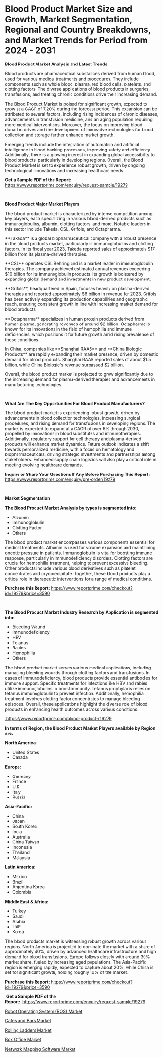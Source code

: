 <p><h1>Blood Product Market Size and Growth, Market Segmentation, Regional and Country Breakdowns, and Market Trends for Period from 2024 -  2031</h1></p><p><strong>Blood Product Market Analysis and Latest Trends</strong></p>
<p><p>Blood products are pharmaceutical substances derived from human blood, used for various medical treatments and procedures. They include components such as whole blood, plasma, red blood cells, platelets, and clotting factors. The diverse applications of blood products in surgeries, transfusions, and treating chronic conditions drive their increasing demand.</p><p>The Blood Product Market is poised for significant growth, expected to grow at a CAGR of 7.20% during the forecast period. This expansion can be attributed to several factors, including rising incidences of chronic diseases, advancements in transfusion medicine, and an aging population requiring more medical interventions. Moreover, the focus on improving blood donation drives and the development of innovative technologies for blood collection and storage further enhance market growth. </p><p>Emerging trends include the integration of automation and artificial intelligence in blood banking processes, improving safety and efficiency. Additionally, there is a growing interest in expanding global accessibility to blood products, particularly in developing regions. Overall, the Blood Product Market is set to experience robust growth, driven by ongoing technological innovations and increasing healthcare needs.</p></p>
<p><strong>Get a Sample PDF of the Report:&nbsp;</strong> <a href="https://www.reportprime.com/enquiry/request-sample/19279?utm_campaign=96&utm_medium=2&utm_source=Github&utm_content=ia&utm_term=22112024&utm_id=blood-product">https://www.reportprime.com/enquiry/request-sample/19279</a></p>
<p>&nbsp;</p>
<p><strong>Blood Product Major Market Players</strong></p>
<p><p>The blood product market is characterized by intense competition among key players, each specializing in various blood-derived products such as immunoglobulins, albumin, clotting factors, and more. Notable leaders in this sector include Takeda, CSL, Grifols, and Octapharma.</p><p>**Takeda** is a global biopharmaceutical company with a robust presence in the blood products market, particularly in immunoglobulins and clotting factors. In its fiscal year 2023, Takeda reported sales of approximately $17 billion from its plasma-derived therapies.</p><p>**CSL** operates CSL Behring and is a market leader in immunoglobulin therapies. The company achieved estimated annual revenues exceeding $10 billion for its immunoglobulin products. Its growth is bolstered by expanding global demand and investments in new product development.</p><p>**Grifols**, headquartered in Spain, focuses heavily on plasma-derived therapies and reported approximately $6 billion in revenue for 2023. Grifols has been actively expanding its production capabilities and geographic reach, ensuring consistent growth in line with increasing market demand for blood products.</p><p>**Octapharma** specializes in human protein products derived from human plasma, generating revenues of around $2 billion. Octapharma is known for its innovations in the field of hemophilia and immune deficiencies, which positions it for future growth amid rising prevalence of these conditions.</p><p>In China, companies like **Shanghai RAAS** and **China Biologic Products** are rapidly expanding their market presence, driven by domestic demand for blood products. Shanghai RAAS reported sales of about $1.5 billion, while China Biologic's revenue surpassed $2 billion.</p><p>Overall, the blood product market is projected to grow significantly due to the increasing demand for plasma-derived therapies and advancements in manufacturing technologies.</p></p>
<p>&nbsp;</p>
<p><strong>What Are The Key Opportunities For Blood Product Manufacturers?</strong></p>
<p><p>The blood product market is experiencing robust growth, driven by advancements in blood collection technologies, increasing surgical procedures, and rising demand for transfusions in developing regions. The market is expected to expand at a CAGR of over 6% through 2030, propelled by innovations in blood substitutes and immunotherapies. Additionally, regulatory support for cell therapy and plasma-derived products will enhance market dynamics. Future outlook indicates a shift towards personalized medicine, with a focus on hematology and biopharmaceuticals, driving strategic investments and partnerships among stakeholders. Enhanced supply chain logistics will also play a critical role in meeting evolving healthcare demands.</p></p>
<p><strong>Inquire or Share Your Questions If Any Before Purchasing This Report:</strong> <a href="https://www.reportprime.com/enquiry/pre-order/19279?utm_campaign=96&utm_medium=2&utm_source=Github&utm_content=ia&utm_term=22112024&utm_id=blood-product">https://www.reportprime.com/enquiry/pre-order/19279</a></p>
<p>&nbsp;</p>
<p><strong>Market Segmentation</strong></p>
<p><strong>The Blood Product Market Analysis by types is segmented into:</strong></p>
<p><ul><li>Albumin</li><li>Immunoglobulin</li><li>Clotting Factor</li><li>Others</li></ul></p>
<p><p>The blood product market encompasses various components essential for medical treatments. Albumin is used for volume expansion and maintaining oncotic pressure in patients. Immunoglobulin is vital for boosting immune response, particularly in immunodeficiency disorders. Clotting factors are crucial for hemophilia treatment, helping to prevent excessive bleeding. Other products include various blood derivatives such as platelet concentrates and cryoprecipitate. Together, these blood products play a critical role in therapeutic interventions for a range of medical conditions.</p></p>
<p><strong>Purchase this Report:&nbsp;</strong><a href="https://www.reportprime.com/checkout?id=19279&price=3590&utm_campaign=96&utm_medium=2&utm_source=Github&utm_content=ia&utm_term=22112024&utm_id=blood-product">https://www.reportprime.com/checkout?id=19279&price=3590</a></p>
<p>&nbsp;</p>
<p><strong>The Blood Product Market Industry Research by Application is segmented into:</strong></p>
<p><ul><li>Bleeding Wound</li><li>Immunodeficiency</li><li>HBV</li><li>Tetanus</li><li>Rabies</li><li>Hemophilia</li><li>Others</li></ul></p>
<p><p>The blood product market serves various medical applications, including managing bleeding wounds through clotting factors and transfusions. In cases of immunodeficiency, blood products provide essential antibodies for immune support. Specific treatments for infections like HBV and rabies utilize immunoglobulins to boost immunity. Tetanus prophylaxis relies on tetanus immunoglobulin to prevent infection. Additionally, hemophilia treatment involves clotting factor concentrates to manage bleeding episodes. Overall, these applications highlight the diverse role of blood products in enhancing health outcomes across various conditions.</p></p>
<p><a href="https://www.reportprime.com/blood-product-r19279?utm_campaign=96&utm_medium=2&utm_source=Github&utm_content=ia&utm_term=22112024&utm_id=blood-product">&nbsp;https://www.reportprime.com/blood-product-r19279</a></p>
<p><strong>In terms of Region, the Blood Product Market Players available by Region are:</strong></p>
<p>
    <p> <strong> North America: </strong>
        <ul>
            <li>United States</li>
            <li>Canada</li>
        </ul>
        </p> 
    <p> <strong> Europe: </strong>
        <ul>
            <li>Germany</li>
            <li>France</li>
            <li>U.K.</li>
            <li>Italy</li>
            <li>Russia</li>
        </ul>
        </p> 
    <p> <strong> Asia-Pacific: </strong>
        <ul>
            <li>China</li>
            <li>Japan</li>
            <li>South Korea</li>
            <li>India</li>
            <li>Australia</li>
            <li>China Taiwan</li>
            <li>Indonesia</li>
            <li>Thailand</li>
            <li>Malaysia</li>
        </ul>
        </p> 
    <p> <strong> Latin America: </strong>
        <ul>
            <li>Mexico</li>
            <li>Brazil</li>
            <li>Argentina Korea</li>
            <li>Colombia</li>
        </ul>
        </p> 
    <p> <strong> Middle East & Africa: </strong>
        <ul>
            <li>Turkey</li>
            <li>Saudi</li>
            <li>Arabia</li>
            <li>UAE</li>
            <li>Korea</li>
        </ul>
    </p>
    </p>
<p><p>The blood products market is witnessing robust growth across various regions. North America is projected to dominate the market with a share of approximately 40%, driven by advanced healthcare infrastructure and high demand for blood transfusions. Europe follows closely with around 30% market share, fueled by increasing aged populations. The Asia-Pacific region is emerging rapidly, expected to capture about 20%, while China is set for significant growth, holding roughly 10% of the market.</p></p>
<p><strong>Purchase this Report: </strong><a href="https://www.reportprime.com/checkout?id=19279&price=3590&utm_campaign=96&utm_medium=2&utm_source=Github&utm_content=ia&utm_term=22112024&utm_id=blood-product">https://www.reportprime.com/checkout?id=19279&price=3590</a></p>
<p>&nbsp;<strong>Get a Sample PDF of the Report:&nbsp;&nbsp;</strong><a href="https://www.reportprime.com/enquiry/request-sample/19279?utm_campaign=96&utm_medium=2&utm_source=Github&utm_content=ia&utm_term=22112024&utm_id=blood-product">https://www.reportprime.com/enquiry/request-sample/19279</a></p>
<p><strong></strong></p>
<p><p><a href="https://github.com/AngelaWalsh696/Market-Research-Report-List-1/blob/main/robot-operating-system-ros-market.md?utm_campaign=96&utm_medium=2&utm_source=Github&utm_content=ia&utm_term=22112024&utm_id=blood-product">Robot Operating System (ROS) Market</a></p><p><a href="https://www.linkedin.com/pulse/cafes-bars-market-growth-forecast-20242031-111-cagr-key-uqlje?utm_campaign=96&utm_medium=2&utm_source=Github&utm_content=ia&utm_term=22112024&utm_id=blood-product">Cafes and Bars Market</a></p><p><a href="https://github.com/jontyhinseyxe/Market-Research-Report-List-1/blob/main/rolling-ladders-market.md?utm_campaign=96&utm_medium=2&utm_source=Github&utm_content=ia&utm_term=22112024&utm_id=blood-product">Rolling Ladders Market</a></p><p><a href="https://www.linkedin.com/pulse/box-office-market-size-types-share-forecast-research-from-hvhie?utm_campaign=96&utm_medium=2&utm_source=Github&utm_content=ia&utm_term=22112024&utm_id=blood-product">Box Office Market</a></p><p><a href="https://issuu.com/reportprime-2/docs/network-mapping-software-market-siz_d5a3f72bfd632b?utm_campaign=96&utm_medium=2&utm_source=Github&utm_content=ia&utm_term=22112024&utm_id=blood-product">Network Mapping Software Market</a></p></p>